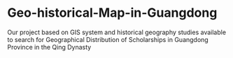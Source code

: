 # Geo-historical-Map-in-Guangdong
Our project based on GIS system and historical geography studies available to search for Geographical Distribution of Scholarships in Guangdong Province in the Qing Dynasty
